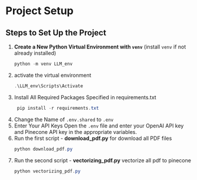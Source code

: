 # Project Setup

## Steps to Set Up the Project

1. **Create a New Python Virtual Environment with `venv`** (install `venv` if not already installed)
   ```powershell
   python -m venv LLM_env
2. activate the virtual environment
   ```powershell
   .\LLM_env\Scripts\Activate

3. Install All Required Packages Specified in requirements.txt
   ```powershell
    pip install -r requirements.txt
4. Change the Name of `.env.shared` to `.env`
5. Enter Your API Keys
    Open the `.env` file and enter your OpenAI API key and Pinecone API key in the appropriate variables.
6. Run the first script - **download_pdf.py** for download all PDF files
   ```powershell
   python download_pdf.py
7. Run the second script - **vectorizing_pdf.py** vectorize all pdf to pinecone
   ```powershell
   python vectorizing_pdf.py